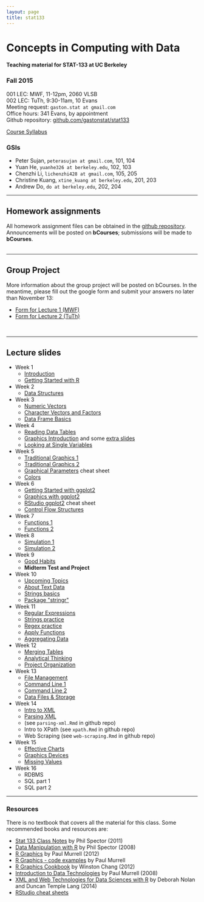 ```yaml
---
layout: page
title: stat133
---
```


# Concepts in Computing with Data

#### Teaching material for STAT-133 at UC Berkeley


### Fall 2015

001 LEC: MWF, 11-12pm, 2060 VLSB<br>
002 LEC: TuTh, 9:30-11am, 10 Evans<br>
Meeting request: ```gaston.stat at gmail.com```<br>
Office hours: 341 Evans, by appointment<br>
Github repository: [github.com/gastonstat/stat133](https://github.com/gastonstat/stat133)<br>

<a class="graybutton" href="/teaching/stat133/stat133_fall2015_syllabus.pdf" target="_blank">Course Syllabus</a>
<br>

### GSIs

- Peter Sujan, `peterasujan at gmail.com`, 101, 104
- Yuan He, `yuanhe326 at berkeley.edu`, 102, 103
- Chenzhi Li, `lichenzhi428 at gmail.com`, 105, 205
- Christine Kuang, `xtine_kuang at berkeley.edu`, 201, 203
- Andrew Do, `do at berkeley.edu`, 202, 204

<hr class="margin" />

## Homework assignments

All homework assignment files can be obtained in the [github repository](https://github.com/gastonstat/stat133). Announcements will be posted on __bCourses__; submissions will be made to __bCourses__.
<br>
<br>

<hr class="margin" />

## Group Project

More information about the group project will be posted on bCourses. In the meantime, please fill out the google form and submit your answers no later than November 13:

- [Form for Lecture 1 (MWF)](http://goo.gl/forms/m2bvWX8BoF)
- [Form for Lecture 2 (TuTh)](http://goo.gl/forms/RETJYmTrSu)

<br>

<hr class="margin" />

## Lecture slides

- Week 1
	- [Introduction](/teaching/stat133/01-introduction.pdf)
	- [Getting Started with R](/teaching/stat133/02-R-basics.pdf)
- Week 2
	- [Data Structures](/teaching/stat133/03-data-structures.pdf)
- Week 3
	- [Numeric Vectors](/teaching/stat133/04-numeric-vectors.pdf)
	- [Character Vectors and Factors](/teaching/stat133/05-char-vectors-factors.pdf)
	- [Data Frame Basics](/teaching/stat133/06-dataframe-basics.pdf)
- Week 4
	- [Reading Data Tables](/teaching/stat133/07-import-data-tables.pdf)
	- [Graphics Introduction](/teaching/stat133/08-graphics-introduction.pdf) and some [extra slides](http://bit.ly/1L0UdlS)
	- [Looking at Single Variables](/teaching/stat133/09-univariate-graphics.pdf)
- Week 5
	- [Traditional Graphics 1](/teaching/stat133/10-base-graphics1.pdf)
	- [Traditional Graphics 2](/teaching/stat133/11-base-graphics2.pdf)
	- [Graphical Parameters](/teaching/stat133/r-graphical-parameters-cheatsheet.pdf) cheat sheet
	- [Colors](/teaching/stat133/12-colors.pdf)
- Week 6
	- [Getting Started with ggplot2](/teaching/stat133/13-ggplot2-part1.pdf)
	- [Graphics with ggplot2](/teaching/stat133/14-ggplot2-part2.pdf)
	- [RStudio ggplot2](https://www.rstudio.com/wp-content/uploads/2015/03/ggplot2-cheatsheet.pdf) cheat sheet
	- [Control Flow Structures](/teaching/stat133/15-control-flow.pdf)
- Week 7
	- [Functions 1](/teaching/stat133/16-functions-part1.pdf)
	- [Functions 2](/teaching/stat133/17-functions-part2.pdf)
- Week 8
	- [Simulation 1](/teaching/stat133/18-simulation-part1.pdf)
	- [Simulation 2](/teaching/stat133/19-simulation-part2.pdf)
- Week 9
	- [Good Habits](/teaching/stat133/20-good-habits.pdf)
	- __Midterm Test and Project__
- Week 10
	- [Upcoming Topics](http://bit.ly/1XsH5KY)
	- [About Text Data](/teaching/stat133/21-about-text-data.pdf)
	- [Strings basics](/teaching/stat133/22-strings-basics.pdf)
	- [Package "stringr"](/teaching/stat133/23-stringr-basics.pdf)
- Week 11
	- [Regular Expressions](/teaching/stat133/24-regex-basics.pdf)
	- [Strings practice](/teaching/stat133/more-regex.Rmd)
	- [Regex practice](/teaching/stat133/lecture-regex.Rmd)
	- [Apply Functions](/teaching/stat133/19-apply-functions.pdf)
	- [Aggregating Data](/teaching/stat133/aggregate-data.Rmd)
- Week 12
	- [Merging Tables](/teaching/stat133/20-merging-data.pdf)
	- [Analytical Thinking](http://bit.ly/1I1dNz0)
	- [Project Organization](/teaching/stat133/23-project-organization.pdf)
- Week 13
	- [File Management](/teaching/stat133/22-file-system.pdf)
	- [Command Line 1](/teaching/stat133/24-command-line1.pdf)
	- [Command Line 2](/teaching/stat133/25-command-line2.pdf)
	- [Data Files & Storage](/teaching/stat133/26-data-storage.pdf)
- Week 14
	- [Intro to XML](/teaching/stat133/27-xml.pdf)
	- [Parsing XML](/teaching/stat133/28-parsing-xml.pdf)
	- (see `parsing-xml.Rmd` in github repo)
	- Intro to XPath (see `xpath.Rmd` in github repo)
	- Web Scraping (see `web-scraping.Rmd` in github repo)
- Week 15
	- [Effective Charts](http://bit.ly/1KMPW71)
	- [Graphics Devices](/teaching/stat133/29-graphics-devices.pdf)
	- [Missing Values](/teaching/stat133/30-missing-values.pdf)
- Week 16
	- RDBMS
	- SQL part 1
	- SQL part 2

<hr class="margin" />

### Resources

There is no textbook that covers all the material for this class. Some recommended books and resources are:

- [Stat 133 Class Notes](http://www.stat.berkeley.edu/~s133/resources.html) by Phil Spector (2011)
- [Data Manipulation with R](http://www.springer.com/us/book/9780387747309) by Phil Spector (2008)
- [R Graphics](http://lux.e-reading.bz/bookreader.php/137370/C486x_C02.pdf) by Paul Murrell (2012)
- [R Graphics - code examples](https://www.stat.auckland.ac.nz/~paul/RGraphics/rgraphics.html) by Paul Murrell
- [R Graphics Cookbook](http://proquest.safaribooksonline.com/9781449363086) by Winston Chang (2012)
- [Introduction to Data Technologies](https://www.stat.auckland.ac.nz/~paul/ItDT/) by Paul Murrell (2008)
- [XML and Web Technologies for Data Sciences with R](http://link.springer.com/book/10.1007%2F978-1-4614-7900-0) by Deborah Nolan and Duncan Temple Lang (2014)
- [RStudio cheat sheets](https://www.rstudio.com/resources/cheatsheets/)
 

